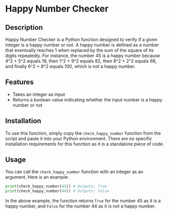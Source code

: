 # Happy Number Checker

## Description

Happy Number Checker is a Python function designed to verify if a given integer is a happy number or not. A happy number is defined as a number that eventually reaches 1 when replaced by the sum of the square of its digits repeatedly. For instance, the number 45 is a happy number because 4^2 + 5^2 equals 19, then 1^2 + 9^2 equals 82, then 8^2 + 2^2 equals 68, and finally 6^2 + 8^2 equals 100, which is not a happy number.

## Features

- Takes an integer as input
- Returns a boolean value indicating whether the input number is a happy number or not

## Installation

To use this function, simply copy the `check_happy_number` function from the script and paste it into your Python environment. There are no specific installation requirements for this function as it is a standalone piece of code.

## Usage

You can call the `check_happy_number` function with an integer as an argument. Here is an example:

```python
print(check_happy_number(45)) # Outputs: True
print(check_happy_number(44)) # Outputs: False
```

In the above example, the function returns `True` for the number 45 as it is a happy number, and `False` for the number 44 as it is not a happy number.
